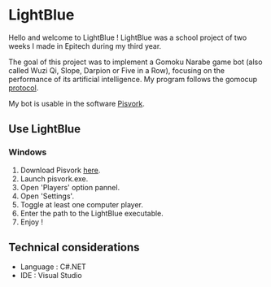 # LightBlue

Hello and welcome to LightBlue ! LightBlue was a school project of two weeks I made in Epitech during my third year. 

The goal of this project was to implement a Gomoku Narabe game bot (also called Wuzi Qi, Slope, Darpion or Five in a Row), focusing on the performance of its artificial intelligence. My program follows the gomocup [protocol](http://gomocup.org/detail-information).

My bot is usable in the software [Pisvork](http://gomocup.org/download-gomocup-manager/).

## Use LightBlue

### Windows

1. Download Pisvork [here](http://petr.lastovicka.sweb.cz/piskvork.zip).
2. Launch pisvork.exe.
3. Open 'Players' option pannel.
4. Open 'Settings'.
5. Toggle at least one computer player.
6. Enter the path to the LightBlue executable.
7. Enjoy !

## Technical considerations

- Language : C#.NET
- IDE : Visual Studio
